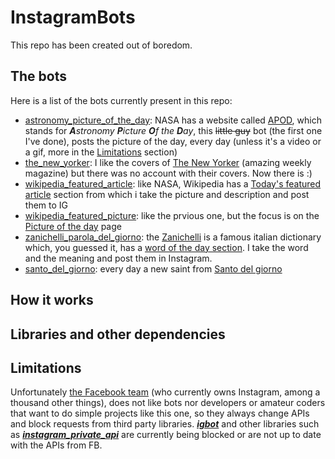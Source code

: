# InstagramBots

This repo has been created out of boredom.

## The bots
Here is a list of the bots currently present in this repo:
- [astronomy_picture_of_the_day](https://www.instagram.com/starsfromnasa/): NASA has a website called [APOD](https://apod.nasa.gov/apod/), which stands for ***A**stronomy **P**icture **O**f the **D**ay*, this ~~little guy~~ bot (the first one I've done), posts the picture of the day, every day (unless it's a video or a gif, more in the [Limitations](#limitations) section)
- [the_new_yorker](https://www.instagram.com/newyorkermagcovers/): I like the covers of [The New Yorker](https://www.newyorker.com/magazine) (amazing weekly magazine) but there was no account with their covers. Now there is :)
- [wikipedia_featured_article](https://www.instagram.com/wikipediaarticledaily/): like NASA, Wikipedia has a [Today's featured article](https://en.wikipedia.org/wiki/Wikipedia:Today%27s_featured_article) section from which i take the picture and description and post them to IG
- [wikipedia_featured_picture](https://www.instagram.com/wikipediapictureoftheday/): like the prvious one, but the focus is on the [Picture of the day](https://en.wikipedia.org/wiki/Wikipedia:Picture_of_the_day) page
- [zanichelli_parola_del_giorno](https://www.instagram.com/paroladelgiornozanichelli/): the [Zanichelli](http://dizionari.zanichelli.it/) is a famous italian dictionary which, you guessed it, has a [word of the day section](https://dizionaripiu.zanichelli.it/cultura-e-attualita/le-parole-del-giorno/parola-del-giorno/). I take the word and the meaning and post them in Instagram.
- [santo_del_giorno](https://www.instagram.com/ilsantodioggi/): every day a new saint from [Santo del giorno](https://www.santodelgiorno.it/)

## How it works

## Libraries and other dependencies

## Limitations
Unfortunately [the Facebook team](https://github.com/facebook) (who currently owns Instagram, among a thousand other things), does not like bots nor developers or amateur coders that want to do simple projects like this one, so they always change APIs and block requests from third party libraries.
***[igbot](https://github.com/ohld/igbot/)*** and other libraries such as ***[instagram_private_api](https://github.com/ping/instagram_private_api/)*** are currently being blocked or are not up to date with the APIs from FB.
